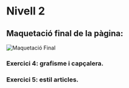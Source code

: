 # Nivell 2

## Maquetació final de la pàgina:

![Maquetació Final](https://raw.githubusercontent.com/dileine/React-Sprint1/main/Nivell2/maquetacioFinal.png)

### Exercici 4: grafisme i capçalera.

### Exercici 5: estil articles.
